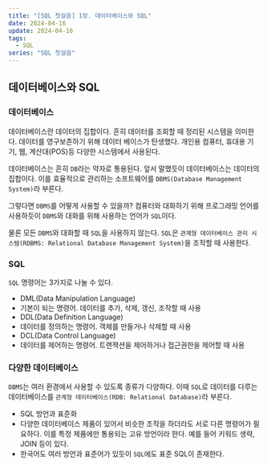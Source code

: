 ```yaml
---
title: "[SQL 첫걸음] 1장. 데이터베이스와 SQL"
date: 2024-04-16
update: 2024-04-16
tags:
  - SQL
series: "SQL 첫걸음"
---
```


## 데이터베이스와 SQL

### 데이터베이스

데이터베이스란 데이터의 집합이다. 흔히 데이터를 조회할 때 정리된 시스템을 의미한다. 데이터를 영구보존하기 위해
데이터 베이스가 탄생했다. 개인용 컴퓨터, 휴대용 기기, 웹, 계산대(POS)등 다양한 시스템에서 사용된다.

데이터베이스는 흔히 `DB`라는 약자로 통용된다. 앞서 말했듯이 데이터베이스는 데이터의 집합이다. 이를 효율적으로 관리하는
소프트웨어를 `DBMS(Database Management System)`라 부른다.

그렇다면 `DBMS`를 어떻게 사용할 수 있을까? 컴퓨터와 대화하기 위해 프로그래밍 언어를 사용하듯이 `DBMS`와 대화를 위해 사용하는
언어가 `SQL`이다.

물론 모든 `DBMS`와 대화할 때 `SQL`을 사용하지 않는다. `SQL`은 `관계형 데이터베이스 관리 시스템(RDBMS: Relational Database Management
System)`을 조작할 때 사용한다.

### SQL

`SQL` 명령어는 3가지로 나눌 수 있다.

- DML(Data Manipulation Language)
- 기본이 되는 명령어. 데이터를 추가, 삭제, 갱신, 조작할 때 사용
- DDL(Data Definition Language)
- 데이터를 정의하는 명령어. 객체를 만들거나 삭제할 때 사용
- DCL(Data Control Language)
- 데이터를 제어하는 명령어. 트랜잭션을 제어하거나 접근권한을 제어할 때 사용

### 다양한 데이터베이스

`DBMS`는 여러 환경에서 사용할 수 있도록 종류가 다양하다. 이때 `SQL`로 데이터를 다루는 데이터베이스를 `관계형 데이터베이스(RDB: Relational Database)`라 부른다.

- SQL 방언과 표준화
- 다양한 데이터베이스 제품이 있어서 비슷한 조작을 하더라도 서로 다른 명령어가 필요하다. 이를 특정 제품에만 통용되는 고유 방언이라 한다. 예를 들어 키워드 생략, JOIN 등이 있다.
- 한국어도 여러 방언과 표준어가 있듯이 `SQL`에도 표준 SQL이 존재한다.
